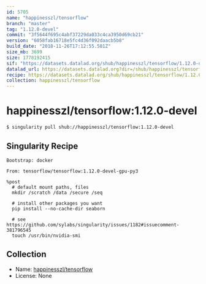 ```yaml
---
id: 5705
name: "happinesszl/tensorflow"
branch: "master"
tag: "1.12.0-devel"
commit: "3f5644f695c4abf37229da033c4ca3950d69cb21"
version: "6058fab16718e5fc4d36f092daacb5b8"
build_date: "2018-11-26T17:12:55.581Z"
size_mb: 3699
size: 1778192415
sif: "https://datasets.datalad.org/shub/happinesszl/tensorflow/1.12.0-devel/2018-11-26-3f5644f6-6058fab1/6058fab16718e5fc4d36f092daacb5b8.simg"
datalad_url: https://datasets.datalad.org?dir=/shub/happinesszl/tensorflow/1.12.0-devel/2018-11-26-3f5644f6-6058fab1/
recipe: https://datasets.datalad.org/shub/happinesszl/tensorflow/1.12.0-devel/2018-11-26-3f5644f6-6058fab1/Singularity
collection: happinesszl/tensorflow
---
```


# happinesszl/tensorflow:1.12.0-devel

```bash
$ singularity pull shub://happinesszl/tensorflow:1.12.0-devel
```

## Singularity Recipe

```singularity
Bootstrap: docker

From: tensorflow/tensorflow:1.12.0-devel-gpu-py3

%post
  # default mount paths, files
  mkdir /scratch /data /secure /seq
  
  # install other packages you want
  pip install --no-cache-dir seaborn
  
  # see https://github.com/sylabs/singularity/issues/1182#issuecomment-381796545
  touch /usr/bin/nvidia-smi
```

## Collection

 - Name: [happinesszl/tensorflow](https://github.com/happinesszl/tensorflow)
 - License: None

